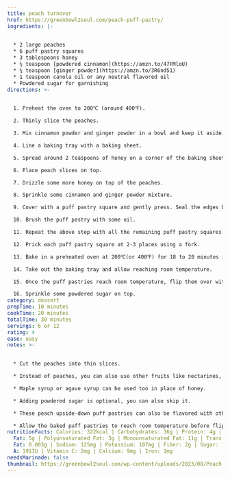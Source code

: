 ```yaml
---
title: peach turnover
href: https://greenbowl2soul.com/peach-puff-pastry/
ingredients: |-
  

  * 2 large peaches
  * 6 puff pastry squares
  * 3 tablespoons honey
  * ¼ teaspoon [powdered cinnamon](https://amzn.to/47FMloU)
  * ¼ teaspoon [ginger powder](https://amzn.to/3R6nd51)
  * 1 teaspoon canola oil or any neutral flavored oil
  * Powdered sugar for garnishing
directions: >-
  

  1. Preheat the oven to 200℃ (around 400℉).

  2. Thinly slice the peaches.

  3. Mix cinnamon powder and ginger powder in a bowl and keep it aside.

  4. Line a baking tray with a baking sheet.

  5. Spread around 2 teaspoons of honey on a corner of the baking sheet.

  6. Place peach slices on top.

  7. Drizzle some more honey on top of the peaches.

  8. Sprinkle some cinnamon and ginger powder mixture.

  9. Cover with a puff pastry square and gently press. Seal the edges by pressing with a fork.

  10. Brush the puff pastry with some oil.

  11. Repeat the above step with all the remaining puff pastry squares.

  12. Prick each puff pastry square at 2-3 places using a fork.

  13. Bake in a preheated oven at 200℃(or 400℉) for 18 to 20 minutes i.e. until the puff pastry turns golden brown.

  14. Take out the baking tray and allow reaching room temperature.

  15. Once the puff pastries reach room temperature, flip them over with the help of a spatula.

  16. Sprinkle some powdered sugar on top.
category: dessert
prepTime: 10 minutes
cookTime: 20 minutes
totalTime: 30 minutes
servings: 6 or 12
rating: 4
ease: easy
notes: >-
  

  * Cut the peaches into thin slices.

  * Instead of peaches, you can also use other fruits like nectarines, apples, pineapples, and plums in this recipe.

  * Maple syrup or agave syrup can be used too in place of honey.

  * Adding powdered sugar is optional, you can also skip it.

  * These peach upside-down puff pastries can also be flavored with other ingredients like vanilla extract, almond extract, cloves powder, fresh ginger, nutmeg, etc.

  * Allow the baked puff pastries to reach room temperature before flipping them over otherwise they will break.
nutritionFacts: Calories: 322kcal | Carbohydrates: 36g | Protein: 4g | Fat: 19g | Saturated
  Fat: 5g | Polyunsaturated Fat: 3g | Monounsaturated Fat: 11g | Trans
  Fat: 0.003g | Sodium: 125mg | Potassium: 107mg | Fiber: 2g | Sugar: 14g | Vitamin
  A: 191IU | Vitamin C: 2mg | Calcium: 9mg | Iron: 1mg
needsMarinade: false
thumbnail: https://greenbowl2soul.com/wp-content/uploads/2023/08/Peach-upside-down-puff-pastry-1.jpg
---
```


